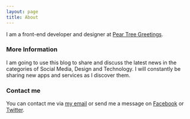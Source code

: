 ```yaml
---
layout: page
title: About
---
```


I am a front-end developer and designer at [Pear Tree Greetings](http://www.peartreegreetings.com/).

### More Information

I am going to use this blog to share and discuss the latest news in the categories of Social Media, Design and Technology. I will constantly be sharing new apps and services as I discover them.

### Contact me

You can contact me via [my email](mailto:michael@mknepprath.com) or send me a message on [Facebook](http://www.facebook.com/mknepprath/) or [Twitter](http://www.twitter.com/mknepprath/).
